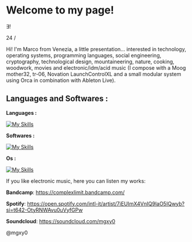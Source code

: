 # Welcome to my page!

∃!

24 /

Hi! I'm Marco from Venezia, a little presentation... interested in technology, operating systems, programming languages, social engineering, cryptography, technological design, mountaineering, nature, cooking, woodwork, movies and electronic/idm/acid music (I compose with a Moog mother32, tr-06, Novation LaunchControlXL and a small modular system using Orca in combination with Ableton Live).

## Languages and Softwares :

**Languages :**

[![My Skills](https://skillicons.dev/icons?i=bash,c,cpp,java,js,ruby,py,rust,powershell)](https://skillicons.dev)

**Softwares :**

[![My Skills](https://skillicons.dev/icons?i=firefox,tor,github,proton,atom,electron,npm,nodejs,ableton,mastodon)](https://skillicons.dev)

**Os :**

[![My Skills](https://skillicons.dev/icons?i=linux,bsd,debian,apple,windows)](https://skillicons.dev)

If you like electronic music, here you can listen my works:

**Bandcamp**: https://complexlimit.bandcamp.com/

**Spotify**: https://open.spotify.com/intl-it/artist/7iEUImX4VnIQ9laO5IQwyb?si=t642-OtyRNWAvu0uVyfGPw

**Soundcloud**: https://soundcloud.com/mgxy0

@mgxy0
